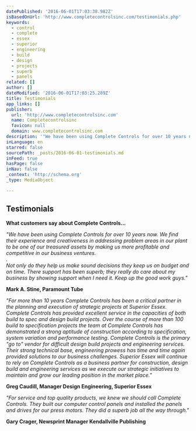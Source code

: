 ```yaml
---
datePublished: '2016-06-01T17:03:38.982Z'
isBasedOnUrl: 'http://www.completecontrolsinc.com/testimonials.php'
keywords:
  - control
  - complete
  - essex
  - superior
  - engineering
  - build
  - design
  - projects
  - superb
  - panels
related: []
author: []
dateModified: '2016-06-01T17:03:25.289Z'
title: Testimonials
app_links: []
publisher:
  url: 'http://www.completecontrolsinc.com'
  name: Completecontrolsinc
  favicon: null
  domain: www.completecontrolsinc.com
description: '"We have been using Complete Controls for over 10 years now. We find their experience and creativeness in addressing problem areas in our plant to be one of our treasured assets by making us more profitable and competitive in our business ventures. .'
inLanguage: en
starred: false
sourcePath: _posts/2016-06-01-testimonials.md
inFeed: true
hasPage: false
inNav: false
_context: 'http://schema.org'
_type: MediaObject

---
```

<article style=""><h1>Testimonials</h1></article>

**What customers say about Complete Controls...**  

_"We have been using Complete Controls for over 10 years now. We find their experience and creativeness in addressing problem areas in our plant to be one of our treasured assets by making us more profitable and competitive in our business ventures.  
.   
Not only do they help us make sound decisions they keep us on budget and on time. There support has been superb; they really do care about my business by showing support when I need it. Keep up the good work guys."_

**Mark A. Stine, Paramount Tube**

_"For more than 10 years Complete Controls has been a critical partner in the planning and execution of strategic projects at Superior Essex. Complete Controls has provided excellent service in the capacities of both build to spec and design build projects. Over the course of more than 100 build to specification projects the team at Complete Controls has demonstrated a strong aptitude of construction according to specification, system variation and performance testing. Complete Controls is the primary "go to" vendor for difficult design build projects and engineering services. Their strong technical base, engineering prowess has time and time again provided solutions to our business challenges. Superior Essex will continue to rely on Complete Controls as a business partner for construction, design build and engineering services as we execute our strategic initiatives to maintain and grow our leading position in the market place."_

**Greg Caudill, Manager Design Engineering, Superior Essex**

_"For service and top quality products, we knew we should call Complete Controls. They built our computer control panels and installed the panels and drives for our press motors. They did a superb job all the way through."_

**Gary Crager, Newsprint Manager Kendallville Publishing**